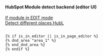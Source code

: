 #### HubSpot Module detect backend (editor UI)
[If module in EDIT mode](https://community.hubspot.com/t5/CMS-Development/HUBL-query-for-if-in-quot-edit-mode-quot/td-p/445590)  
[Detect different places HubL](https://developers.hubspot.com/changelog/march-2023-rollup#:~:text=are%20most%20needed.-,New%20HubL%20Variables,-for%20Detecting%20When)


```hubl

{% if is_in_editor || is_in_page_editor %}
{% dnd_area "area_1" %}
{% end_dnd_area %}
{% endif %}

```
